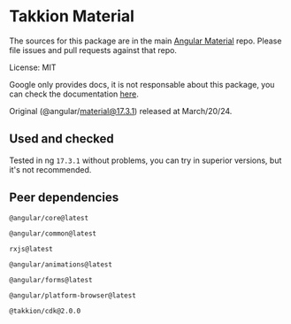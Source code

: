 # Takkion Material

The sources for this package are in the main [Angular Material](https://github.com/angular/components) repo. Please file issues and pull requests against that repo.

License: MIT

Google only provides docs, it is not responsable about this package, you can check the documentation [here](https://v17.material.angular.io/).

Original (@angular/material@17.3.1) released at March/20/24.

## Used and checked

Tested in ng `17.3.1` without problems, you can try in superior versions, but it's not recommended.

## Peer dependencies

`@angular/core@latest`

`@angular/common@latest`

`rxjs@latest`

`@angular/animations@latest`

`@angular/forms@latest`

`@angular/platform-browser@latest`

`@takkion/cdk@2.0.0`
